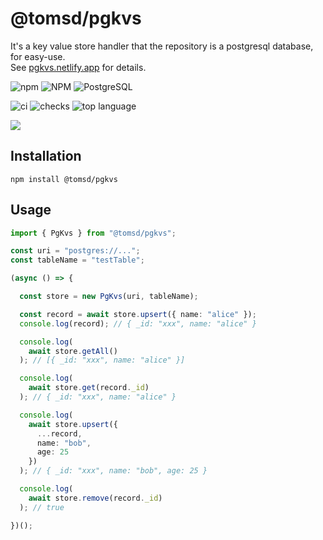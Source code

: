# @tomsd/pgkvs

It's a key value store handler that the repository is a postgresql database, for easy-use.  
See [pgkvs.netlify.app](https://pgkvs.netlify.app/) for details.

![npm](https://img.shields.io/npm/v/@tomsd/pgkvs?style=for-the-badge&logo=npm)
![NPM](https://img.shields.io/npm/l/@tomsd/pgkvs?style=for-the-badge&logo=npm)
![PostgreSQL](https://img.shields.io/badge/PostgreSQL-222?style=for-the-badge&logo=postgresql)


![ci](https://img.shields.io/github/actions/workflow/status/tomsdoo/pgkvs/ci.yml?style=social&logo=github)
![checks](https://img.shields.io/github/check-runs/tomsdoo/pgkvs/main?style=social&logo=github)
![top language](https://img.shields.io/github/languages/top/tomsdoo/pgkvs?style=social&logo=typescript)


[![](https://nodei.co/npm/@tomsd/pgkvs.svg?mini=true)](https://www.npmjs.com/package/@tomsd/pgkvs)

## Installation
``` shell
npm install @tomsd/pgkvs
```

## Usage

``` typescript
import { PgKvs } from "@tomsd/pgkvs";

const uri = "postgres://...";
const tableName = "testTable";

(async () => {

  const store = new PgKvs(uri, tableName);

  const record = await store.upsert({ name: "alice" });
  console.log(record); // { _id: "xxx", name: "alice" }

  console.log(
    await store.getAll()
  ); // [{ _id: "xxx", name: "alice" }]

  console.log(
    await store.get(record._id)
  ); // { _id: "xxx", name: "alice" }

  console.log(
    await store.upsert({
      ...record,
      name: "bob",
      age: 25
    })
  ); // { _id: "xxx", name: "bob", age: 25 }

  console.log(
    await store.remove(record._id)
  ); // true

})();
```
